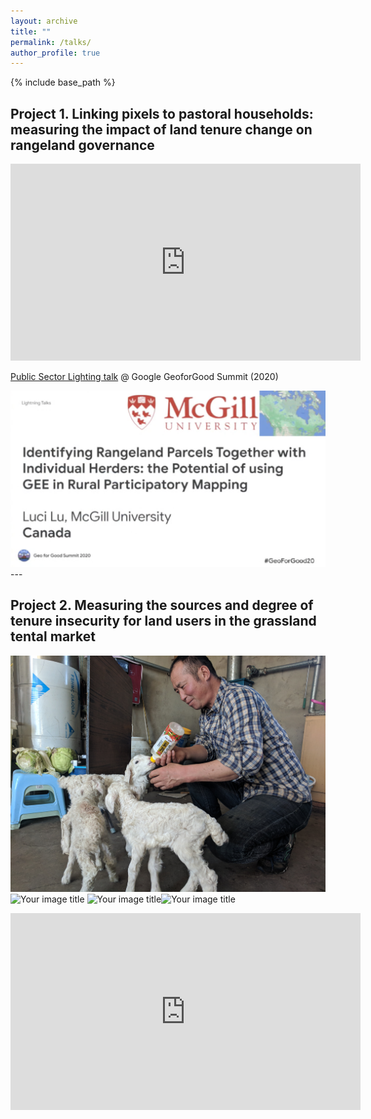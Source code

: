 ```yaml
---
layout: archive
title: ""
permalink: /talks/
author_profile: true
---
```


{% include base_path %}

Project 1. Linking pixels to pastoral households: measuring the impact of land tenure change on rangeland governance 
----


 <iframe width="560" height="315"
 src="https://www.youtube.com/watch?v=CbHYkUpCwCI" 
 frameborder="0" 
 allow="accelerometer; autoplay; encrypted-media; gyroscope; picture-in-picture" 
 allowfullscreen></iframe>

[Public Sector Lighting talk](https://www.youtube.com/watch?v=CbHYkUpCwCI) @ Google GeoforGood Summit (2020)

<img src="https://raw.githubusercontent.com/lucixlu/lucixlu.github.io/master/images/gee2.png" alt="Your image title" width="680"/>
---


Project 2. Measuring the sources and degree of tenure insecurity for land users in the grassland tental market 
----
<img src="https://raw.githubusercontent.com/lucixlu/lucixlu.github.io/master/images/herder2.jpg" alt="Your image title" width="580"/><img src="https://raw.githubusercontent.com/lucixlu/lucixlu.github.io/master/images/herder1.jpg" alt="Your image title" width="325"/>
<img src="https://raw.githubusercontent.com/lucixlu/lucixlu.github.io/master/images/steppe3.jpeg" alt="Your image title" width="452.5"/><img src="https://raw.githubusercontent.com/lucixlu/lucixlu.github.io/master/images/steppe2.jpeg" alt="Your image title" width="452.5"/>


 <iframe width="560" height="315"
 src="https://www.youtube.com/embed/MUQfKFzIOeU" 
 frameborder="0" 
 allow="accelerometer; autoplay; encrypted-media; gyroscope; picture-in-picture" 
 allowfullscreen></iframe>
